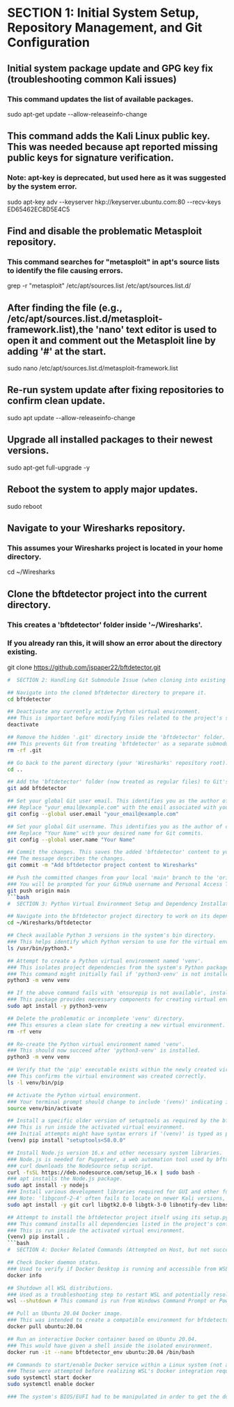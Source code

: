 #  SECTION 1: Initial System Setup, Repository Management, and Git Configuration 

## Initial system package update and GPG key fix (troubleshooting common Kali issues)
### This command updates the list of available packages.
sudo apt-get update --allow-releaseinfo-change

## This command adds the Kali Linux public key. This was needed because apt reported missing public keys for signature verification.
### Note: apt-key is deprecated, but used here as it was suggested by the system error.
sudo apt-key adv --keyserver hkp://keyserver.ubuntu.com:80 --recv-keys ED65462EC8D5E4C5

## Find and disable the problematic Metasploit repository.
### This command searches for "metasploit" in apt's source lists to identify the file causing errors.
grep -r "metasploit" /etc/apt/sources.list /etc/apt/sources.list.d/
## After finding the file (e.g., /etc/apt/sources.list.d/metasploit-framework.list),the 'nano' text editor is used to open it and comment out the Metasploit line by adding '#' at the start.
sudo nano /etc/apt/sources.list.d/metasploit-framework.list

## Re-run system update after fixing repositories to confirm clean update.
sudo apt update --allow-releaseinfo-change
## Upgrade all installed packages to their newest versions.
sudo apt-get full-upgrade -y
## Reboot the system to apply major updates.
sudo reboot


## Navigate to your Wiresharks repository.
### This assumes your Wiresharks project is located in your home directory.
cd ~/Wiresharks

## Clone the bftdetector project into the current directory.
### This creates a 'bftdetector' folder inside '~/Wiresharks'.
### If you already ran this, it will show an error about the directory existing.
git clone https://github.com/jspaper22/bftdetector.git
```bash
#  SECTION 2: Handling Git Submodule Issue (when cloning into existing repo) 

## Navigate into the cloned bftdetector directory to prepare it.
cd bftdetector

## Deactivate any currently active Python virtual environment.
### This is important before modifying files related to the project's structure.
deactivate

## Remove the hidden '.git' directory inside the 'bftdetector' folder.
### This prevents Git from treating 'bftdetector' as a separate submodule.
rm -rf .git

## Go back to the parent directory (your 'Wiresharks' repository root).
cd ..

## Add the 'bftdetector' folder (now treated as regular files) to Git's staging area.
git add bftdetector

## Set your global Git user email. This identifies you as the author of commits.
### Replace "your_email@example.com" with the email associated with your GitHub account.
git config --global user.email "your_email@example.com"

## Set your global Git username. This identifies you as the author of commits.
### Replace "Your Name" with your desired name for Git commits.
git config --global user.name "Your Name"

## Commit the changes. This saves the added 'bftdetector' content to your local Git history.
### The message describes the changes.
git commit -m "Add bftdetector project content to Wiresharks"

## Push the committed changes from your local 'main' branch to the 'origin' (GitHub) remote.
### You will be prompted for your GitHub username and Personal Access Token (PAT) as the password.
git push origin main
```bash
#  SECTION 3: Python Virtual Environment Setup and Dependency Installation Attempts 

## Navigate into the bftdetector project directory to work on its dependencies.
cd ~/Wiresharks/bftdetector

## Check available Python 3 versions in the system's bin directory.
### This helps identify which Python version to use for the virtual environment.
ls /usr/bin/python3.*

## Attempt to create a Python virtual environment named 'venv'.
### This isolates project dependencies from the system's Python packages.
### This command might initially fail if 'python3-venv' is not installed.
python3 -m venv venv

## If the above command fails with 'ensurepip is not available', install 'python3-venv'.
### This package provides necessary components for creating virtual environments.
sudo apt install -y python3-venv

## Delete the problematic or incomplete 'venv' directory.
### This ensures a clean slate for creating a new virtual environment.
rm -rf venv

## Re-create the Python virtual environment named 'venv'.
### This should now succeed after 'python3-venv' is installed.
python3 -m venv venv

## Verify that the 'pip' executable exists within the newly created virtual environment.
### This confirms the virtual environment was created correctly.
ls -l venv/bin/pip

## Activate the Python virtual environment.
### Your terminal prompt should change to include '(venv)' indicating it's active.
source venv/bin/activate

## Install a specific older version of setuptools as required by the bftdetector project.
### This is run inside the activated virtual environment.
### Initial attempts might have syntax errors if '(venv)' is typed as part of the command.
(venv) pip install "setuptools<58.0.0"

## Install Node.js version 16.x and other necessary system libraries.
### Node.js is needed for Puppeteer, a web automation tool used by bftdetector.
### curl downloads the NodeSource setup script.
curl -fsSL https://deb.nodesource.com/setup_16.x | sudo bash -
### apt installs the Node.js package.
sudo apt install -y nodejs
### Install various development libraries required for GUI and other functionalities.
### Note: 'libgconf-2-4' often fails to locate on newer Kali versions, which is expected.
sudo apt install -y git curl libgtk2.0-0 libgtk-3-0 libnotify-dev libnss3 libxss1 libasound2 libxtst6 xauth xvfb libgbm-dev

## Attempt to install the bftdetector project itself using its setup.py/pyproject.toml.
### This command installs all dependencies listed in the project's configuration files.
### This is run inside the activated virtual environment.
(venv) pip install .
```bash
#  SECTION 4: Docker Related Commands (Attempted on Host, but not successful due to virtualization) 

## Check Docker daemon status.
### Used to verify if Docker Desktop is running and accessible from WSL.
docker info

## Shutdown all WSL distributions.
### Used as a troubleshooting step to restart WSL and potentially resolve Docker connection issues.
wsl --shutdown # This command is run from Windows Command Prompt or PowerShell.

## Pull an Ubuntu 20.04 Docker image.
### This was intended to create a compatible environment for bftdetector.
docker pull ubuntu:20.04

## Run an interactive Docker container based on Ubuntu 20.04.
### This would have given a shell inside the isolated environment.
docker run -it --name bftdetector_env ubuntu:20.04 /bin/bash

## Commands to start/enable Docker service within a Linux system (not applicable for WSL).
### These were attempted before realizing WSL's Docker integration requires Docker Desktop for Windows.
sudo systemctl start docker
sudo systemctl enable docker

### The system's BIOS/EUFI had to be manipulated in order to get the docker to run. This couldn't be done, leaving us at a dead end.
